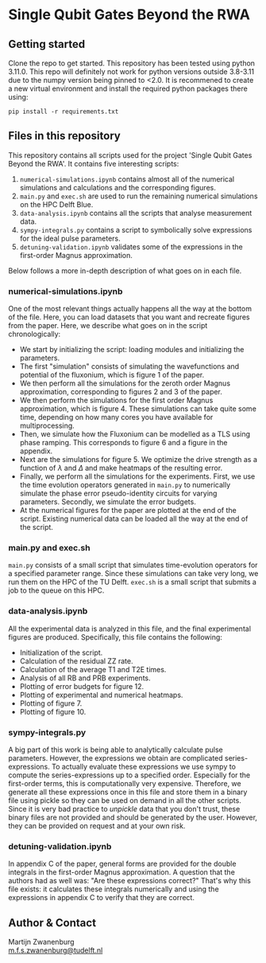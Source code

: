 # Single Qubit Gates Beyond the RWA

## Getting started

Clone the repo to get started. This repository has been tested using python 3.11.0. This repo will definitely not work for python versions outside 3.8-3.11 due to the numpy version being pinned to <2.0. It is recommened to create a new virtual environment and install the required python packages there using:

```
pip install -r requirements.txt
```

## Files in this repository

This repository contains all scripts used for the project 'Single Qubit Gates Beyond the RWA'. It contains five interesting scripts:

1. `numerical-simulations.ipynb` contains almost all of the numerical simulations and calculations and the corresponding figures.
2. `main.py` and `exec.sh` are used to run the remaining numerical simulations on the HPC Delft Blue.
3. `data-analysis.ipynb` contains all the scripts that analyse measurement data.
4. `sympy-integrals.py` contains a script to symbolically solve expressions for the ideal pulse parameters.
5. `detuning-validation.ipynb` validates some of the expressions in the first-order Magnus approximation.

Below follows a more in-depth description of what goes on in each file.


### numerical-simulations.ipynb
One of the most relevant things actually happens all the way at the bottom of the file. Here, you can load datasets that you want and recreate figures from the paper. Here, we describe what goes on in the script chronologically:

* We start by initializing the script: loading modules and initializing the parameters.
* The first "simulation" consists of simulating the wavefunctions and potential of the fluxonium, which is figure 1 of the paper.
* We then perform all the simulations for the zeroth order Magnus approximation, corresponding to figures 2 and 3 of the paper.
* We then perform the simulations for the first order Magnus approximation, which is figure 4. These simulations can take quite some time, depending on how many cores you have available for multiprocessing.
* Then, we simulate how the Fluxonium can be modelled as a TLS using phase ramping. This corresponds to figure 6 and a figure in the appendix.
* Next are the simulations for figure 5. We optimize the drive strength as a function of $\lambda$ and $\Delta$ and make heatmaps of the resulting error.
* Finally, we perform all the simulations for the experiments. First, we use the time evolution operators generated in `main.py` to numerically simulate the phase error pseudo-identity circuits for varying parameters. Secondly, we simulate the error budgets.
* At the numerical figures for the paper are plotted at the end of the script. Existing numerical data can be loaded all the way at the end of the script.


### main.py and exec.sh
`main.py` consists of a small script that simulates time-evolution operators for a specified parameter range. Since these simulations can take very long, we run them on the HPC of the TU Delft. `exec.sh` is a small script that submits a job to the queue on this HPC.


### data-analysis.ipynb
All the experimental data is analyzed in this file, and the final experimental figures are produced. Specifically, this file contains the following:

* Initialization of the script.
* Calculation of the residual ZZ rate.
* Calculation of the average T1 and T2E times.
* Analysis of all RB and PRB experiments.
* Plotting of error budgets for figure 12.
* Plotting of experimental and numerical heatmaps.
* Plotting of figure 7.
* Plotting of figure 10.


### sympy-integrals.py
A big part of this work is being able to analytically calculate pulse parameters. However, the expressions we obtain are complicated series-expressions. To actually evaluate these expressions we use sympy to compute the series-expressions up to a specified order. Especially for the first-order terms, this is computationally very expensive. Therefore, we generate all these expressions once in this file and store them in a binary file using pickle so they can be used on demand in all the other scripts. Since it is very bad practice to *unpickle* data that you don't trust, these binary files are not provided and should be generated by the user. However, they can be provided on request and at your own risk.


### detuning-validation.ipynb
In appendix C of the paper, general forms are provided for the double integrals in the first-order Magnus approximation. A question that the authors had as well was: "Are these expressions correct?" That's why this file exists: it calculates these integrals numerically and using the expressions in appendix C to verify that they are correct.


## Author & Contact
Martijn Zwanenburg \
m.f.s.zwanenburg@tudelft.nl
